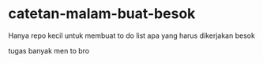 # catetan-malam-buat-besok
Hanya repo kecil untuk membuat to do list apa yang harus dikerjakan besok

tugas banyak men to bro
